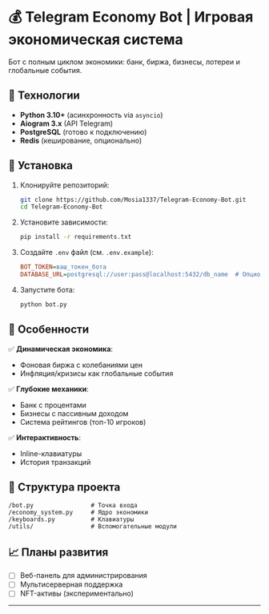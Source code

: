 # 💰 Telegram Economy Bot | Игровая экономическая система  

Бот с полным циклом экономики: банк, биржа, бизнесы, лотереи и глобальные события.  


## 🔧 Технологии  
- **Python 3.10+** (асинхронность via `asyncio`)  
- **Aiogram 3.x** (API Telegram)  
- **PostgreSQL** (готово к подключению)  
- **Redis** (кеширование, опционально)  

## 🚀 Установка  
1. Клонируйте репозиторий:  
   ```bash
   git clone https://github.com/Mosia1337/Telegram-Economy-Bot.git
   cd Telegram-Economy-Bot
   ```

2. Установите зависимости:  
   ```bash
   pip install -r requirements.txt
   ```

3. Создайте `.env` файл (см. `.env.example`):  
   ```ini
   BOT_TOKEN=ваш_токен_бота
   DATABASE_URL=postgresql://user:pass@localhost:5432/db_name  # Опционально
   ```

4. Запустите бота:  
   ```bash
   python bot.py
   ```

## 🌟 Особенности  
✅ **Динамическая экономика**:  
   - Фоновая биржа с колебаниями цен  
   - Инфляция/кризисы как глобальные события  

✅ **Глубокие механики**:  
   - Банк с процентами  
   - Бизнесы с пассивным доходом  
   - Система рейтингов (топ-10 игроков)  

✅ **Интерактивность**:  
   - Inline-клавиатуры  
   - История транзакций  

## 📂 Структура проекта  
```plaintext
/bot.py                # Точка входа
/economy_system.py     # Ядро экономики
/keyboards.py          # Клавиатуры
/utils/                # Вспомогательные модули
```

## 📈 Планы развития  
- [ ] Веб-панель для администрирования  
- [ ] Мультисерверная поддержка  
- [ ] NFT-активы (экспериментально)  

---
